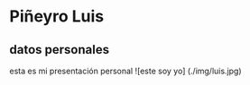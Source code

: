 # Piñeyro Luis
## datos personales
esta es mi presentación personal
![este soy yo] (./img/luis.jpg)
